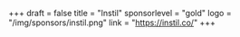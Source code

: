 +++
draft = false
title = "Instil"
sponsorlevel = "gold"
logo = "/img/sponsors/instil.png"
link = "https://instil.co/"
+++
